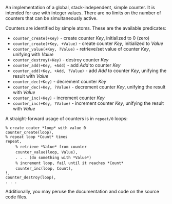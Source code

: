 An implementation of a global, stack-independent, simple counter. It is intended for use with integer values. There are no limits on the number of counters that can be simultaneously active.

Counters are identified by simple atoms. These are the available predicates:

- `counter_create(+Key)` - create counter *Key*, initialized to 0 (zero)
- `counter_create(+Key, +Value)` - create counter *Key*, initialized to *Value*
- `counter_value(+Key, ?Value)` - retrieve/set value of counter *Key*, unifying with *Value*
- `counter_destroy(+Key)` - destroy counter *Key*
- `counter_add(+Key, +Add)` - add *Add* to counter *Key*
- `counter_add(+Key, +Add, ?Value)` - add *Add* to counter *Key*, unifying the result with *Value*
- `counter_dec(+Key)` - decrement counter *Key*
- `counter_dec(+Key, ?Value)` - decrement counter *Key*, unifying the result with *Value*
- `counter_inc(+Key)` - increment counter *Key*
- `counter_inc(+Key, ?Value)` - increment counter *Key*, unifying the result with *Value*

A straight-forward usage of counters is in `repeat/0` loops:

`% create couter *loop* with value 0`  
`counter_create(loop),`  
`% repeat loop *Count* times`  
`repeat,`  
        `% retrieve *Value* from counter`  
        `counter_value(loop, Value),`  
        `. . . (do something with *Value*)`  
        `% increment loop, fail until it reaches *Count*`  
        `counter_inc(loop, Count),`  
`!,`  
`counter_destroy(loop),`  
`. . .`  

Additionally, you may peruse the documentation and code on the source code files.
